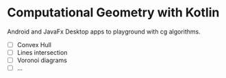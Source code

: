 # Computational Geometry with Kotlin
Android and JavaFx Desktop apps to playground with cg algorithms.
* [ ] Convex Hull
* [ ] Lines intersection
* [ ] Voronoi diagrams
* [ ] ...
